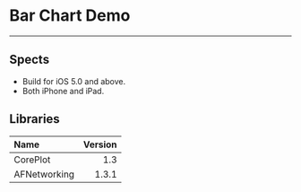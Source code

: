 Bar Chart Demo
=========

----

## Spects

* Build for iOS 5.0 and above.
* Both iPhone and iPad.

## Libraries
 Name          | Version   
 :------------ | --------: 
 CorePlot      | 1.3       
 AFNetworking  | 1.3.1       


